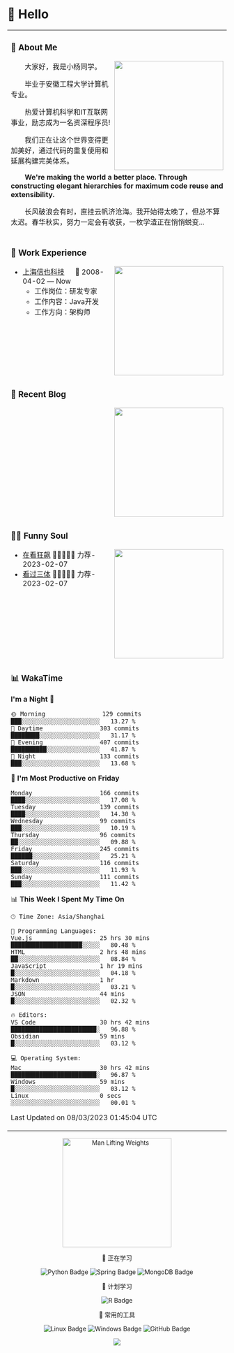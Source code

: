 <div align="center">
  
  <!-- knock code pictures 敲代码的图片 -->

  <!-- profile logo 个人资料徽标 -->

  <!-- Snake Code Contribution Map 贪吃蛇代码贡献图 -->

</div>

#  🙋 Hello

<table>
<tr><td>

<!-- About me 关于我 -->
### 🤺 About Me
  
<img align="right" width="250" src="https://cdn.jsdelivr.net/gh/sun0225SUN/sun0225SUN/assets/images/hi.gif" />

<p>&emsp;&emsp;大家好，我是小杨同学。</p>
<p>&emsp;&emsp;毕业于安徽工程大学计算机专业。</p>
<p>&emsp;&emsp;热爱计算机科学和IT互联网事业，励志成为一名资深程序员!</p>
<p>&emsp;&emsp;我们正在让这个世界变得更加美好，通过代码的重复使用和延展构建完美体系。</p>
<p><strong>&emsp;&emsp;We're making the world a better place. Through constructing elegant hierarchies for maximum code reuse and extensibility.</strong></p>
<p>&emsp;&emsp;长风破浪会有时，直挂云帆济沧海。我开始得太晚了，但总不算太迟。春华秋实，努力一定会有收获，一枚学渣正在悄悄蜕变...</p>

</td></tr>

<tr>
<td>
  
### 🏢 Work Experience

<img align="right" width="250" src="https://cdn.jsdelivr.net/gh/sun0225SUN/sun0225SUN/assets/images/hi.gif" />

- [上海信也科技](https://www.xinye.com/) &emsp; 📌 2008-04-02 — Now
  - 工作岗位：研发专家
  - 工作内容：Java开发
  - 工作方向：架构师

</td>
</tr>

<tr><td>

<!-- 近期博客 -->
### 📃 Recent Blog
  
<img align="right" width="250" src="https://cdn.jsdelivr.net/gh/sun0225SUN/sun0225SUN/assets/images/hi.gif" />

<!-- START_SECTION:blog -->
<!-- END_SECTION:blog -->

</td></tr>

<tr><td>

### 🤾‍♂️ Funny Soul

<img align="right" width="250" src="https://cdn.jsdelivr.net/gh/sun0225SUN/sun0225SUN/assets/images/hi.gif" />

<!-- START_SECTION:douban -->
* <a href='http://movie.douban.com/subject/35465232/' target='_blank'>在看狂飙</a> 🌟🌟🌟🌟🌟 力荐- 2023-02-07
* <a href='http://movie.douban.com/subject/26647087/' target='_blank'>看过三体</a> 🌟🌟🌟🌟🌟 力荐- 2023-02-07
<!-- END_SECTION:douban -->

</td></tr>

<tr><td>

<!-- wakatime 统计 -->
### 📊 WakaTime
  
<!--START_SECTION:waka-->
**I'm a Night 🦉** 

```text
🌞 Morning                129 commits         ███░░░░░░░░░░░░░░░░░░░░░░   13.27 % 
🌆 Daytime                303 commits         ████████░░░░░░░░░░░░░░░░░   31.17 % 
🌃 Evening                407 commits         ██████████░░░░░░░░░░░░░░░   41.87 % 
🌙 Night                  133 commits         ███░░░░░░░░░░░░░░░░░░░░░░   13.68 % 
```
📅 **I'm Most Productive on Friday** 

```text
Monday                   166 commits         ████░░░░░░░░░░░░░░░░░░░░░   17.08 % 
Tuesday                  139 commits         ████░░░░░░░░░░░░░░░░░░░░░   14.30 % 
Wednesday                99 commits          ███░░░░░░░░░░░░░░░░░░░░░░   10.19 % 
Thursday                 96 commits          ██░░░░░░░░░░░░░░░░░░░░░░░   09.88 % 
Friday                   245 commits         ██████░░░░░░░░░░░░░░░░░░░   25.21 % 
Saturday                 116 commits         ███░░░░░░░░░░░░░░░░░░░░░░   11.93 % 
Sunday                   111 commits         ███░░░░░░░░░░░░░░░░░░░░░░   11.42 % 
```


📊 **This Week I Spent My Time On** 

```text
🕑︎ Time Zone: Asia/Shanghai

💬 Programming Languages: 
Vue.js                   25 hrs 30 mins      ████████████████████░░░░░   80.48 % 
HTML                     2 hrs 48 mins       ██░░░░░░░░░░░░░░░░░░░░░░░   08.84 % 
JavaScript               1 hr 19 mins        █░░░░░░░░░░░░░░░░░░░░░░░░   04.18 % 
Markdown                 1 hr                █░░░░░░░░░░░░░░░░░░░░░░░░   03.21 % 
JSON                     44 mins             █░░░░░░░░░░░░░░░░░░░░░░░░   02.32 % 

🔥 Editors: 
VS Code                  30 hrs 42 mins      ████████████████████████░   96.88 % 
Obsidian                 59 mins             █░░░░░░░░░░░░░░░░░░░░░░░░   03.12 % 

💻 Operating System: 
Mac                      30 hrs 42 mins      ████████████████████████░   96.87 % 
Windows                  59 mins             █░░░░░░░░░░░░░░░░░░░░░░░░   03.12 % 
Linux                    0 secs              ░░░░░░░░░░░░░░░░░░░░░░░░░   00.01 % 
```


 Last Updated on 08/03/2023 01:45:04 UTC
<!--END_SECTION:waka-->
  
</td></tr>
</table>

<div align="center" >

<!-- just img 图片 -->
<img src="https://cdn.jsdelivr.net/gh/sun0225SUN/sun0225SUN/assets/images/man.png" alt="Man Lifting Weights" width="250" height="250" />

<!--  skill badge 技能徽章 -->
💪 正在学习

![Python Badge](https://img.shields.io/badge/Python-3776AB?logo=python&logoColor=fff&style=flat)
![Spring Badge](https://img.shields.io/badge/Spring-6DB33F?logo=spring&logoColor=fff&style=flat)
![MongoDB Badge](https://img.shields.io/badge/MongoDB-47A248?logo=mongodb&logoColor=fff&style=flat)
  
🧠 计划学习

![R Badge](https://img.shields.io/badge/R-276DC3?logo=r&logoColor=fff&style=flat)

🧰 常用的工具

![Linux Badge](https://img.shields.io/badge/Linux-FCC624?logo=linux&logoColor=000&style=flat)
![Windows Badge](https://img.shields.io/badge/Windows-0078D6?logo=windows&logoColor=fff&style=flat)
![GitHub Badge](https://img.shields.io/badge/GitHub-181717?logo=github&logoColor=fff&style=flat)

<!-- programming tool icon 编程工具图标 -->
<img src="https://skillicons.dev/icons?i=mongodb,idea,git" /><br>

<div align="center">
